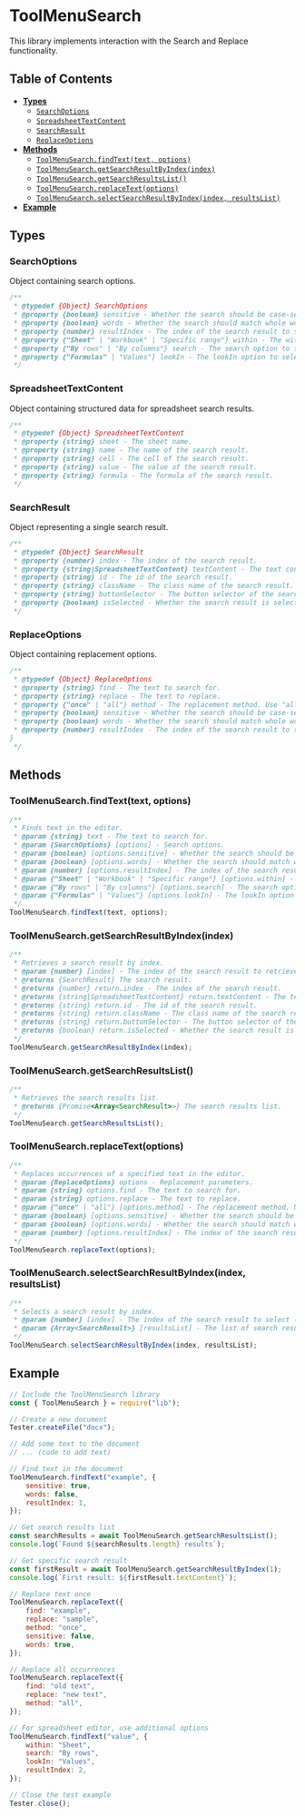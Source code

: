 # ToolMenuSearch

This library implements interaction with the Search and Replace functionality.

## Table of Contents

-   [**Types**](#types)
    -   [`SearchOptions`](#searchoptions)
    -   [`SpreadsheetTextContent`](#spreadsheettextcontent)
    -   [`SearchResult`](#searchresult)
    -   [`ReplaceOptions`](#replaceoptions)
-   [**Methods**](#methods)
    -   [`ToolMenuSearch.findText(text, options)`](#toolmenusearchfindtexttext-options)
    -   [`ToolMenuSearch.getSearchResultByIndex(index)`](#toolmenusearchgetsearchresultbyindexindex)
    -   [`ToolMenuSearch.getSearchResultsList()`](#toolmenusearchgetsearchresultslist)
    -   [`ToolMenuSearch.replaceText(options)`](#toolmenusearchreplacetextoptions)
    -   [`ToolMenuSearch.selectSearchResultByIndex(index, resultsList)`](#toolmenusearchselectsearchresultbyindexindex-resultslist)
-   [**Example**](#example)

## Types

### SearchOptions

Object containing search options.

```javascript
/**
 * @typedef {Object} SearchOptions
 * @property {boolean} sensitive - Whether the search should be case-sensitive.
 * @property {boolean} words - Whether the search should match whole words.
 * @property {number} resultIndex - The index of the search result to select (1-based index).
 * @property {"Sheet" | "Workbook" | "Specific range"} within - The within option to select. Only for spreadsheet editor.
 * @property {"By rows" | "By columns"} search - The search option to select. Only for spreadsheet editor.
 * @property {"Formulas" | "Values"} lookIn - The lookIn option to select. Only for spreadsheet editor.
 */
```

### SpreadsheetTextContent

Object containing structured data for spreadsheet search results.

```javascript
/**
 * @typedef {Object} SpreadsheetTextContent
 * @property {string} sheet - The sheet name.
 * @property {string} name - The name of the search result.
 * @property {string} cell - The cell of the search result.
 * @property {string} value - The value of the search result.
 * @property {string} formula - The formula of the search result.
 */

```

### SearchResult

Object representing a single search result.

```javascript
/**
 * @typedef {Object} SearchResult
 * @property {number} index - The index of the search result.
 * @property {string|SpreadsheetTextContent} textContent - The text content of the search result or structured data object with sheet, name, cell, value, formula properties.
 * @property {string} id - The id of the search result.
 * @property {string} className - The class name of the search result.
 * @property {string} buttonSelector - The button selector of the search result.
 * @property {boolean} isSelected - Whether the search result is selected.
 */

```

### ReplaceOptions

Object containing replacement options.

```javascript
/**
 * @typedef {Object} ReplaceOptions
 * @property {string} find - The text to search for.
 * @property {string} replace - The text to replace.
 * @property {"once" | "all"} method - The replacement method. Use "all" to replace all occurrences, by default method it's set to "once".
 * @property {boolean} sensitive - Whether the search should be case-sensitive.
 * @property {boolean} words - Whether the search should match whole words.
 * @property {number} resultIndex - The index of the search result to select (1-based index).
}
 */
```

## Methods

### ToolMenuSearch.findText(text, options)

```javascript
/**
 * Finds text in the editor.
 * @param {string} text - The text to search for.
 * @param {SearchOptions} [options] - Search options.
 * @param {boolean} [options.sensitive] - Whether the search should be case-sensitive.
 * @param {boolean} [options.words] - Whether the search should match whole words.
 * @param {number} [options.resultIndex] - The index of the search result to select (1-based index).
 * @param {"Sheet" | "Workbook" | "Specific range"} [options.within] - The within option to select. Only for spreadsheet editor.
 * @param {"By rows" | "By columns"} [options.search] - The search option to select. Only for spreadsheet editor.
 * @param {"Formulas" | "Values"} [options.lookIn] - The lookIn option to select. Only for spreadsheet editor.
 */
ToolMenuSearch.findText(text, options);
```

### ToolMenuSearch.getSearchResultByIndex(index)

```javascript
/**
 * Retrieves a search result by index.
 * @param {number} [index] - The index of the search result to retrieve (1-based index).
 * @returns {SearchResult} The search result.
 * @returns {number} return.index - The index of the search result.
 * @returns {string|SpreadsheetTextContent} return.textContent - The text content of the search result or structured data object with sheet, name, cell, value, formula properties.
 * @returns {string} return.id - The id of the search result.
 * @returns {string} return.className - The class name of the search result.
 * @returns {string} return.buttonSelector - The button selector of the search result.
 * @returns {boolean} return.isSelected - Whether the search result is selected.
 */
ToolMenuSearch.getSearchResultByIndex(index);
```

### ToolMenuSearch.getSearchResultsList()

```javascript
/**
 * Retrieves the search results list.
 * @returns {Promise<Array<SearchResult>>} The search results list.
 */
ToolMenuSearch.getSearchResultsList();
```

### ToolMenuSearch.replaceText(options)

```javascript
/**
 * Replaces occurrences of a specified text in the editor.
 * @param {ReplaceOptions} options - Replacement parameters.
 * @param {string} options.find - The text to search for.
 * @param {string} options.replace - The text to replace.
 * @param {"once" | "all"} [options.method] - The replacement method. Use "all" to replace all occurrences, by default method it's set to "once".
 * @param {boolean} [options.sensitive] - Whether the search should be case-sensitive.
 * @param {boolean} [options.words] - Whether the search should match whole words.
 * @param {number} [options.resultIndex] - The index of the search result to select (1-based index).
 */
ToolMenuSearch.replaceText(options);
```

### ToolMenuSearch.selectSearchResultByIndex(index, resultsList)

```javascript
/**
 * Selects a search result by index.
 * @param {number} [index] - The index of the search result to select (1-based index).
 * @param {Array<SearchResult>} [resultsList] - The list of search results.
 */
ToolMenuSearch.selectSearchResultByIndex(index, resultsList);
```

## Example

```javascript
// Include the ToolMenuSearch library
const { ToolMenuSearch } = require("lib");

// Create a new document
Tester.createFile("docx");

// Add some text to the document
// ... (code to add text)

// Find text in the document
ToolMenuSearch.findText("example", {
    sensitive: true,
    words: false,
    resultIndex: 1,
});

// Get search results list
const searchResults = await ToolMenuSearch.getSearchResultsList();
console.log(`Found ${searchResults.length} results`);

// Get specific search result
const firstResult = await ToolMenuSearch.getSearchResultByIndex(1);
console.log(`First result: ${firstResult.textContent}`);

// Replace text once
ToolMenuSearch.replaceText({
    find: "example",
    replace: "sample",
    method: "once",
    sensitive: false,
    words: true,
});

// Replace all occurrences
ToolMenuSearch.replaceText({
    find: "old text",
    replace: "new text",
    method: "all",
});

// For spreadsheet editor, use additional options
ToolMenuSearch.findText("value", {
    within: "Sheet",
    search: "By rows",
    lookIn: "Values",
    resultIndex: 2,
});

// Close the test example
Tester.close();
```
